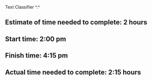 Text Classifier ^.^

## Estimate of time needed to complete: 2 hours

## Start time: 2:00 pm 
## Finish time: 4:15 pm 

## Actual time needed to complete: 2:15 hours



